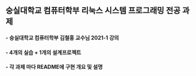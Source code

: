 ## 숭실대학교 컴퓨터학부 리눅스 시스템 프로그래밍 전공 과제
#### - 숭실대학교 컴퓨터학부 김철홍 교수님 2021-1 강의
#### - 4개의 실습 + 1개의 설계프로젝트
#### - 각 과제 마다 README에 구현 개요 및 설명
